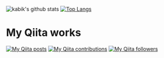 ![kabik's github stats](https://github-readme-stats.vercel.app/api?username=kabik&show_icons=true&theme=tokyonight)
[![Top Langs](https://github-readme-stats.vercel.app/api/top-langs/?username=kabik&theme=vue-dark&show_icons=true&layout=compact)](https://github.com/kabik/github-readme-stats)

# My Qiita works
[![My Qiita posts](https://qiita-badge.apiapi.app/s/kabik/posts.svg)](http://qiita.com/kabik)
[![My Qiita contributions](https://qiita-badge.apiapi.app/s/kabik/contributions.svg)](http://qiita.com/kabik)
[![My Qiita followers](https://qiita-badge.apiapi.app/s/kabik/followers.svg)](http://qiita.com/kabik)


<!--
### Hi there 👋

**kabik/kabik** is a ✨ _special_ ✨ repository because its `README.md` (this file) appears on your GitHub profile.

Here are some ideas to get you started:

- 🔭 I’m currently working on ...
- 🌱 I’m currently learning ...
- 👯 I’m looking to collaborate on ...
- 🤔 I’m looking for help with ...
- 💬 Ask me about ...
- 📫 How to reach me: ...
- 😄 Pronouns: ...
- ⚡ Fun fact: ...
-->
